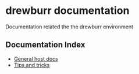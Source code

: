 # drewburr documentation

Documentation related the the drewburr environment

## Documentation Index

- [General host docs](./Hosts/README.md)
- [Tips and tricks](./Tips-and-tricks.md)

